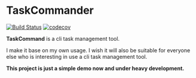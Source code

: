 # TaskCommander

[![Build Status](https://dev.azure.com/qwerppoo/personal/_apis/build/status/xdsoar.TaskCommander?branchName=dev)](https://dev.azure.com/qwerppoo/personal/_build/latest?definitionId=5&branchName=dev)
[![codecov](https://codecov.io/gh/xdsoar/TaskCommander/branch/dev/graph/badge.svg)](https://codecov.io/gh/xdsoar/TaskCommander)

**TaskCommand** is a cli task management tool.

I make it base on my own usage. I wish it will also be suitable for everyone else who is interesting in use a cli task management tool.

**This project is just a simple demo now and under heavy development.**  
